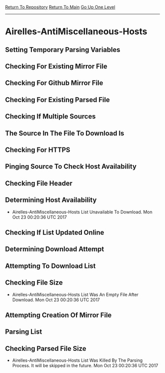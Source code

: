[Return To Repository](https://github.com/deathbybandaid/piholeparser/)
[Return To Main](https://github.com/deathbybandaid/piholeparser/blob/master/RecentRunLogs/Mainlog.md)
[Go Up One Level](https://github.com/deathbybandaid/piholeparser/blob/master/RecentRunLogs/TopLevelScripts/30-Processing-Blacklists.md)
____________________________________
# Airelles-AntiMiscellaneous-Hosts
## Setting Temporary Parsing Variables
## Checking For Existing Mirror File
## Checking For Github Mirror File
## Checking For Existing Parsed File
## Checking If Multiple Sources
## The Source In The File To Download Is
## Checking For HTTPS
## Pinging Source To Check Host Availability
## Checking File Header
## Determining Host Availability
* Airelles-AntiMiscellaneous-Hosts List Unavailable To Download. Mon Oct 23 00:20:36 UTC 2017
## Checking If List Updated Online
## Determining Download Attempt
## Attempting To Download List
## Checking File Size
* Airelles-AntiMiscellaneous-Hosts List Was An Empty File After Download. Mon Oct 23 00:20:36 UTC 2017
## Attempting Creation Of Mirror File
## Parsing List
## Checking Parsed File Size
* Airelles-AntiMiscellaneous-Hosts List Was Killed By The Parsing Process. It will be skipped in the future. Mon Oct 23 00:20:36 UTC 2017
